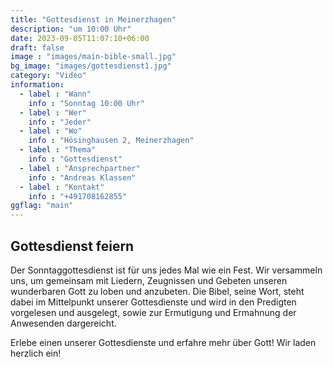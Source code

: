 ```yaml
---
title: "Gottesdienst in Meinerzhagen"
description: "um 10:00 Uhr"
date: 2023-09-05T11:07:10+06:00
draft: false
image : "images/main-bible-small.jpg"
bg_image: "images/gottesdienst1.jpg"
category: "Video"
information:
  - label : "Wann"
    info : "Sonntag 10:00 Uhr"
  - label : "Wer"
    info : "Jeder"
  - label : "Wo"
    info : "Hösinghausen 2, Meinerzhagen"
  - label : "Thema"
    info : "Gottesdienst"
  - label : "Ansprechpartner"
    info : "Andreas Klassen"
  - label : "Kontakt"
    info : "+491708162855"
ggflag: "main"
---
```


## Gottesdienst feiern 

Der Sonntaggottesdienst ist für uns jedes Mal wie ein Fest. Wir versammeln uns, um gemeinsam mit Liedern, Zeugnissen und Gebeten
unseren wunderbaren Gott zu loben und anzubeten. Die Bibel, seine Wort, steht dabei im Mittelpunkt unserer Gottesdienste und wird in den Predigten vorgelesen und ausgelegt, sowie zur Ermutigung und Ermahnung der Anwesenden dargereicht. 

Erlebe einen unserer Gottesdienste und erfahre mehr über Gott! Wir laden herzlich ein!

